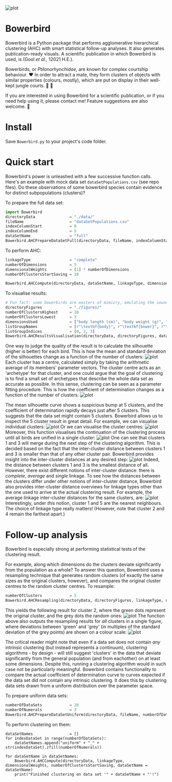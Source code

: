![plot](https://github.com/MartijnOei/Bowerbird/blob/main/logoBowerbirdLarge.png)

# Bowerbird
Bowerbird is a Python package that performs agglomerative hierarchical clustering (AHC) with smart statistical follow-up analyses. It also generates publication-ready visuals. A scientific publication in which Bowerbird is used, is (Gool _et al.,_ 12021 H.E.).

Bowerbirds, or _Ptilonorhynchidae,_ are known for complex courtship behaviour. :heart: In order to attract a mate, they form clusters of objects with similar properties (colours, mostly), which are put on display in their well-kept jungle courts. :palm_tree: :seedling:

If you are interested in using Bowerbird for a scientific publication, or if you need help using it, please contact me! Feature suggestions are also welcome. :email:

# Install
Save ```Bowerbird.py``` to your project's code folder.

# Quick start
Bowerbird's power is unleashed with a few successive function calls. Here's an example with mock data set `dataSetPopulations.csv` (see repo files). Do these observations of some bowerbird species contain evidence for distinct subpopulations (clusters)?

To prepare the full data set:
```python
import Bowerbird
directoryData               = "./data/"
fileName                    = "dataSetPopulations.csv"
indexColumnStart            = 0
indexColumnEnd              = 5
dataSetName                 = "full"
Bowerbird.AHCPrepareDataSetFull(directoryData, fileName, indexColumnStart, indexColumnEnd, dataSetName = dataSetName)
```
To perform AHC:
```python
linkageType                 = "complete"
numberOfDimensions          = 5
dimensionalWeights          = [1] * numberOfDimensions
numberOfClustersStartSaving = 10

Bowerbird.AHCCompute(directoryData, dataSetName, linkageType, dimensionalWeights, numberOfClustersStartSaving)
```
To visualise results:
```python
# Fun fact: some bowerbirds are masters of mimicry, emulating the sounds of pigs, humans and... waterfalls.
directoryFigures            = "./figures/"
numberOfClustersHighest     = 10
numberOfClustersLowest      = 3
dimensionsUsed              = ["body length (cm)", "body weight (g)", "court area (sq. m)", "mean song duration (s)", "waterfall mimicry"]
listGroupNames              = [r"\textbf{body}", r"\textbf{bower}", r"\textbf{vocals}"]
listGroupIndices            = [0, 2, 3]
Bowerbird.AHCResultsVisualisation(directoryData, directoryFigures, dataSetName, linkageType, numberOfClustersHighest, numberOfClustersLowest, dimensionsUsed, listGroupNames, listGroupIndices)
```

One way to judge the quality of the result is to calculate the silhouette (higher is better) for each bird. This is how the mean and standard deviation of the silhouettes change as a function of the number of clusters:
![plot](https://github.com/MartijnOei/Bowerbird/blob/main/AHCComplete2ProgressionSilhouettes.png)
Each cluster has a centre, calculated simply by taking the arithmetic average of its members' parameter vectors. The cluster centre acts as an 'archetype' for that cluster, and one could argue that the goal of clustering is to find a small set of archetypes that describe the whole data set as accurate as possible. In this sense, clustering can be seen as a parameter fitting procedure. This is how the coefficient of determination changes as a function of the number of clusters:
![plot](https://github.com/MartijnOei/Bowerbird/blob/main/AHCComplete2CoefficientsOfDetermination.png)

The mean silhouette curve shows a suspicious bump at 5 clusters, and the coefficient of determination rapidly decays just after 5 clusters. This suggests that the data set might contain 5 clusters. Bowerbird allows us to inspect the 5 cluster result in great detail. For example, we can visualise individual clusters:
![plot](https://github.com/MartijnOei/Bowerbird/blob/main/AHCComplete5Cluster3.png)
Or we can visualise the cluster centres:
![plot](https://github.com/MartijnOei/Bowerbird/blob/main/AHCComplete5ClusterMeans.png)
Moreover, this function visualises the continuation of the clustering process until all birds are unified in a single cluster:
![plot](https://github.com/MartijnOei/Bowerbird/blob/main/AHCComplete5Dendrogram.png)
One can see that clusters 1 and 3 will merge during the next step of the clustering algorithm. This is decided based on the fact that the inter-cluster distance between clusters 1 and 3 is smaller than that of any other cluster pair. Bowerbird provides insight into the inter-cluster distances at any desired step:
![plot](https://github.com/MartijnOei/Bowerbird/blob/main/AHCComplete5DistanceInterClustersMatrixComplete.png)
Indeed, the distance between clusters 1 and 3 is the smallest distance of all.
However, there exist different notions of inter-cluster distance: there is _complete_, _average_ and _single_ linkage. To see how the distances between the clusters differ under other notions of inter-cluster distance, Bowerbird also provides inter-cluster distance overviews for linkage types other than the one used to arrive at the actual clustering result. For example, the average linkage inter-cluster distances for the same clusters, are:
![plot](https://github.com/MartijnOei/Bowerbird/blob/main/AHCComplete5DistanceInterClustersMatrixAverage.png)
Interestingly, under _this_ notion, cluster 1 and 5 are the nearest neighbours. The choice of linkage type really matters! (However, note that cluster 2 and 4 remain the farthest apart.)

# Follow-up analysis
Bowerbird is especially strong at performing statistical tests of the clustering result.

For example, along which dimensions do the clusters deviate significantly from the population as a whole? To answer this question, Bowerbird uses a resampling technique that generates random clusters (of exactly the same sizes as the original clusters, however), and compares the original cluster centres to the random cluster centres. To resample:
```python
numberOfClusters            = 5
Bowerbird.AHCResampling(directoryData, directoryFigures, linkageType, numberOfClusters, dimensionsUsed, listGroupNames, listGroupIndices, dataSetName = dataSetName)
```
This yields the following result for cluster 2, where the green dots represent the original cluster, and the grey dots the random ones:
![plot](https://github.com/MartijnOei/Bowerbird/blob/main/AHCComplete5ClusterSignificance2.png)
The function above also outputs the resampling results for _all_ clusters in a single figure, where deviations between 'green' and 'grey' (in multiples of the standard deviation of the grey points) are shown on a colour scale:
![plot](https://github.com/MartijnOei/Bowerbird/blob/main/AHCComplete5ClusterSignificances.png)

The critical reader might note that even if a data set does not contain _any_ intrinsic clustering (but instead represents a continuum), clustering algorithms - by design - will still suggest 'clusters' in the data that deviate significantly from the general population (and from eachother) on at least some dimensions. Despite this, running a clustering algorithm would in such case not be particularly meaningful.
Bowerbird contains functionality to compare the actual coefficient of determination curve to curves expected if the data set did not contain any intrinsic clustering. It does this by clustering data sets drawn from a uniform distribution over the parameter space.

To prepare uniform data sets:
```python
numberOfDataSets            = 20
numberOfNumerals            = 3
Bowerbird.AHCPrepareDataSetUniform(directoryData, fileName, numberOfDataSets, indexColumnStart = indexColumnStart, numberOfNumerals = numberOfNumerals)
```

To perform clustering on them:
```
dataSetNames                = []
for indexDataSet in range(numberOfDataSets):
    dataSetNames.append("uniform" + "_" + str(indexDataSet).zfill(numberOfNumerals))

for dataSetName in dataSetNames:
    Bowerbird.AHCCompute(directoryData, linkageType, dimensionalWeights, numberOfClustersStartSaving, dataSetName = dataSetName)
    print("Finished clustering on data set '" + dataSetName + "'!")
```


<!---
%Bowerbird uses a resampling method to explore, for each cluster, on which dimensions significant deviations occur from the total population.
%To generate the resampling output for a 4-cluster scenario:
```python
numberOfClusters            = 4
Bowerbird.AHCResampling(directoryData, directoryFigures, dataSetName, linkageType, numberOfClusters, dimensionsUsed, listGroupNames, listGroupIndices)
```
--->
